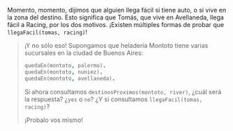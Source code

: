 Momento, momento, dijimos que alguien llega fácil si  tiene auto, o si vive en la zona del destino. Esto significa que Tomás, que vive en Avellaneda, llega fácil a Racing, por los dos motivos. ¡Existen múltiples formas de probar que `llegaFacil(tomas, racing)`! 


> ¡Y no sólo eso! Supongamos que heladería Montoto tiene varias sucursales en la ciudad de Buenos Aires:
>
> ```prolog
> quedaEn(montoto, palermo).
> quedaEn(montoto, nuniez).
> quedaEn(montoto, avellaneda).
> ```
> 
>  Si ahora consultamos `destinosProximos(montoto, river)`, ¿cuál será la respuesta? ¿`yes` o `no`? ¿Y si consultamos `llegaFacil(tomas, racing)`? 
> 
> ¡Probalo vos mismo!
> 



